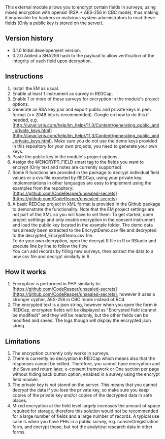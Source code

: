 This external module allows you to encrypt certain fields in surveys, using mixed encryption with openssl (RSA + AES-256 in CBC mode), thus making it impossible for hackers or malicious system administrators to read these fields (Only a public key is stored on the server).

## Version history
- 0.1.0 Initial developement version.
- 0.2.0 Added a SHA256 hash to the payload to allow verification of the integrity of each field upon decryption.

## Instructions

1. Install the EM as usual.
2. Enable at least 1 instrument as survey in REDCap.
3. Enable 1 or more of these surveys for encryption in the module's project options.
4. Generate an RSA key pair and export public and private keys in pem format (>= 2048 bits is recommended).
Google on how to do this if needed, e.g. [http://lunar.lyris.com/help/lm_help//11.3/Content/generating_public_and_private_keys.html](http://lunar.lyris.com/help/lm_help//11.3/Content/generating_public_and_private_keys.html).
Make sure you do not use the demo keys provided in this repository for your own projects, you need to generate your own keys.
5. Paste the public key in the module's project options.
6. Assign the @ENCRYPT\_FIELD smart tag to the fields you want to encrypt (Only text and notes are currently supported).
7. Some R functions are provided in the package to decrypt individual field values or a cvs file exported by REDCap, using your private key. Implementations in other languages are easy to implement using the examples from the repository: [https://github.com/CodeReaper/unsealed-secrets](https://github.com/CodeReaper/unsealed-secrets)
8. A basic REDCap project in XML format is provided in the Github package to demonstrate the functionality. Note that the EM project settings are not part of the XML so you will have to set them: To get started, open project setttings and only enable encryption in the consent instrument and load the public key located in the example folder. The demo data has already been extracted to the EncryptDemo.csv file and decrypted to the decrypted_EncryptDemo.csv file.  
To do your own decryption, open the decrypt.R file in R or RStudio and execute line by line to follow the flow.  
You can add records by filling new surveys, then extract the data to a new csv file and decrypt similarly in R.

## How it works

1. Encryption is performed in PHP similarly to: [https://github.com/CodeReaper/unsealed-secrets](https://github.com/CodeReaper/unsealed-secrets), however it uses a stronger cypher, AES-256 in CBC mode instead of RC4.
2. The encrypted text is a json string, however when you open the form in REDCap, encrypted fields will be displayed as "Encrypted field (cannot be modified)" and they will be readonly, but the other fields can be modified and saved. The logs though will display the encrypted json string.

## Limitations

1. The encryption currently only works in surveys.
2. There is currently no decryption in REDCap which means also that the responses cannot be edited. Therefore, you cannot have encryption and the Save and return later, e-consent framework or One section per page without hiding back button option, enabled in a survey using the encrypt field module.
4. The private key is not stored on the server. This means that you cannot decrypt the data if you lose the private key, so make sure you keep copies of the private key and/or copies of the decrypted data in safe places.
5. Mixed encryption at the field level largely increases the amount of space required for storage, therefore this solution would not be recommended for a large number of fields and a large number of records. A typical use case is when you have PHIs in a public survey, e.g. consent/registration form, and encrypt those, but not the analytical research data in other forms.